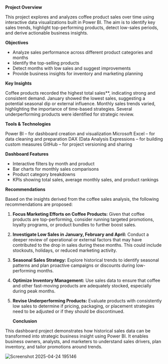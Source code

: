 
**Project Overview**

This project explores and analyzes coffee product sales over time using interactive data visualizations built in Power BI. The aim is to identify key sales trends, highlight top-performing products, detect low-sales periods, and derive actionable business insights.

**Objectives**

* Analyze sales performance across different product categories and months
* Identify the top-selling products
* Detect months with low sales and suggest improvements
* Provide business insights for inventory and marketing planning

**Key Insights**

Coffee products recorded the highest total sales**, indicating strong and consistent demand.
January showed the lowest sales, suggesting a potential seasonal dip or external influence.
Monthly sales trends varied, highlighting the importance of time-based strategies.
Several underperforming products were identified for strategic review.

**Tools & Technologies**

Power BI – for dashboard creation and visualization
Microsoft Excel – for data cleaning and preparation
DAX (Data Analysis Expressions – for building custom measures
GitHub – for project versioning and sharing

**Dashboard Features**

* Interactive filters by month and product
* Bar charts for monthly sales comparisons
* Product category breakdowns
* KPIs showing total sales, average monthly sales, and product rankings

**Recommendations**

Based on the insights derived from the coffee sales analysis, the following recommendations are proposed:

1. **Focus Marketing Efforts on Coffee Products:**
   Given that coffee products are top-performing, consider running targeted promotions, loyalty programs, or product bundles to further boost sales.

2. **Investigate Low Sales in January, February and April:**
   Conduct a deeper review of operational or external factors that may have contributed to the drop in sales during these months. This could include stockouts, holidays, or reduced marketing activity.

3. **Seasonal Sales Strategy:**
   Explore historical trends to identify seasonal patterns and plan proactive campaigns or discounts during low-performing months.

4. **Optimize Inventory Management:**
   Use sales data to ensure that coffee and other fast-moving products are adequately stocked, especially during peak months.

5. **Revise Underperforming Products:**
   Evaluate products with consistently low sales to determine if pricing, packaging, or placement strategies need to be adjusted or if they should be discontinued.

   **Conclusion**
   
This dashboard project demonstrates how historical sales data can be transformed into strategic business insight using Power BI. It enables business owners, analysts, and marketers to understand sales drivers, plan inventory, and tailor promotions around trends.

![Screenshot 2025-04-24 195146](https://github.com/user-attachments/assets/ae613ff2-51de-49b1-8193-b1ad6a7ab928)

